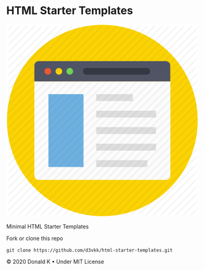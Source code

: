 # HTML Starter Templates

![Html Starter Templates](https://github.com/d3vkk/html-starter-templates/blob/master/html-starter-templates.png)

Minimal HTML Starter Templates

Fork or clone this repo
```
git clone https://github.com/d3vkk/html-starter-templates.git
```

© 2020 Donald K • Under MIT License
